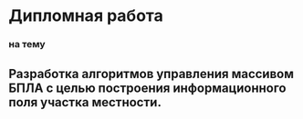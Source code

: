 # Дипломная работа
### на тему
## Разработка алгоритмов управления массивом БПЛА с целью построения информационного поля участка местности.
